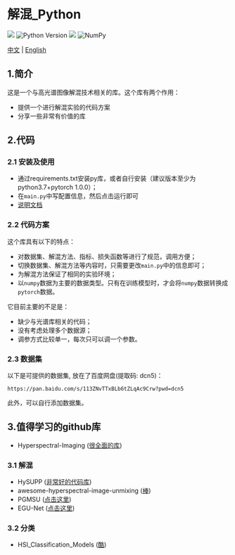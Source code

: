 # 解混_Python

![](https://img.shields.io/badge/language-python-brightgreen)
![Python Version](https://img.shields.io/badge/Python-%E2%89%A5%203.7-blue.svg?logo=python)
![](https://img.shields.io/badge/PyTorch-%E2%89%A5%201.0.0-red.svg?logo=pytorch)
![NumPy](https://img.shields.io/badge/NumPy-%E2%89%A5%201.21.5-orange.svg?logo=numpy)

[中文](readme.md) | [English](readme.en.md)

## 1.简介

这是一个与高光谱图像解混技术相关的库。这个库有两个作用：
- 提供一个进行解混实验的代码方案
- 分享一些非常有价值的库

## 2.代码

### 2.1 安装及使用

- 通过requirements.txt安装py库，或者自行安装（建议版本至少为python3.7+pytorch 1.0.0）；
- 在`main.py`中写配置信息，然后点击运行即可
- [说明文档](_docs/unmixing_python_api.pyi)

### 2.2 代码方案

这个库具有以下的特点：
- 对数据集、解混方法、指标、损失函数等进行了规范，调用方便；
- 切换数据集、解混方法等内容时，只需要更改`main.py`中的信息即可；
- 为解混方法保证了相同的实验环境；
- 以`numpy`数据为主要的数据类型。只有在训练模型时，才会将`numpy`数据转换成`pytorch`数据。

它目前主要的不足是：
- 缺少与光谱库相关的代码；
- 没有考虑处理多个数据源；
- 调参方式比较单一，每次只可以调一个参数。

### 2.3 数据集

以下是可提供的数据集, 放在了百度网盘(提取码: dcn5)：
```
https://pan.baidu.com/s/113ZNvTTxBLb6tZLqAc9Crw?pwd=dcn5
```

此外，可以自行添加数据集。

## 3.值得学习的github库
- Hyperspectral-Imaging ([很全面的库](https://github.com/xianchaoxiu/Hyperspectral-Imaging))

### 3.1 解混
- HySUPP ([非常好的代码库](https://github.com/BehnoodRasti/HySUPP))
- awesome-hyperspectral-image-unmixing
  ([棒](https://github.com/xiuheng-wang/awesome-hyperspectral-image-unmixing))
- PGMSU ([点击这里](https://github.com/shuaikaishi/PGMSU))
- EGU-Net ([点击这里](https://github.com/danfenghong/IEEE_TNNLS_EGU-Net))

### 3.2 分类
- HSI_Classification_Models ([酷](https://github.com/Candy-CY/Hyperspectral-Image-Classification-Models))